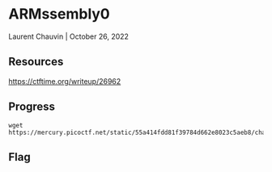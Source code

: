 # ARMssembly0

Laurent Chauvin | October 26, 2022

## Resources

https://ctftime.org/writeup/26962

## Progress

```
wget https://mercury.picoctf.net/static/55a414fdd81f39784d662e8023c5aeb8/chall.S
```

## Flag

